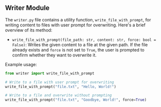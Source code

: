 ## Writer Module

The `writer.py` file contains a utility function, `write_file_with_prompt`, for writing content to files with user prompt for overwriting. Here's a brief overview of its method:

- `write_file_with_prompt(file_path: str, content: str, force: bool = False)`: Writes the given content to a file at the given path. If the file already exists and `force` is not set to `True`, the user is prompted to confirm whether they want to overwrite it.

Example usage:

```python
from writer import write_file_with_prompt

# Write to a file with user prompt for overwriting
write_file_with_prompt("file.txt", "Hello, World!")

# Write to a file and overwrite without prompting
write_file_with_prompt("file.txt", "Goodbye, World!", force=True)